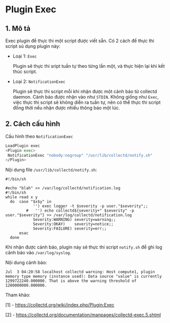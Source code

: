# Plugin Exec


## 1. Mô tả

Exec plugin để thực thi một script được viết sẵn. Có 2 cách để thực thi script sủ dụng plugin này:
 - Loại 1: `Exec`

    Plugin sẽ thực thi sript tuần tự theo từng lần một, và thực hiện lại khi kết thúc script.

 - Loại 2: `NotificationExec`

 	Plugin sẽ thực thi script mỗi khi nhận được một cảnh báo từ collectd daemon. Cảnh báo được nhận vào như `STDIN`. Không giống như `Exec`, việc thực thi script sẽ không diễn ra tuần tự, nên có thể thực thi script đồng thời nếu nhận được nhiều thông báo một lúc.

## 2. Cách cấu hình

Cấu hình theo `NotificationExec`

```sh
LoadPlugin exec
<Plugin exec>
 NotificationExec "nobody:nogroup" "/usr/lib/collectd/notify.sh"
</Plugin>
```

Nội dung file `/usr/lib/collectd/notify.sh`:

```
#!/bin/sh 

#echo "blah" >> /var/log/collectd/notification.log
#!/bin/sh 
while read x y 
  do  case "$x$y" in 
            '') exec logger -t $severity -p user."$severity";; 
         #   '') echo collectd${severity+" $severity" -p user."$severity"} >> /var/log/collectd/notification.log
            Severity:WARNING) severity=warning;; 
            Severity:OKAY)    severity=notice;; 
            Severity:FAILURE) severity=err;; 
      esac 
  done 
```

Khi nhận được cảnh báo, plugin này sẽ thực thi script `notify.sh` để ghi log cảnh báo vào `/var/log/syslog`.

Nội dung cảnh báo:
```
Jul  3 04:20:58 localhost collectd warning: Host compute1, plugin memory type memory (instance used): Data source "value" is currently 1299722240.000000. That is above the warning threshold of 1200000000.000000.
```

Tham khảo:

[1] - https://collectd.org/wiki/index.php/Plugin:Exec

[2] - https://collectd.org/documentation/manpages/collectd-exec.5.shtml
